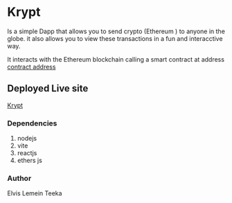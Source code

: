 # Krypt

Is a simple Dapp that allows you to send crypto (Ethereum ) to anyone in the globe. it also allows you to view these transactions in a fun and interacctive way.

It interacts with the Ethereum blockchain calling a smart contract at address [contract address](https://rinkeby.etherscan.io/address/0x8c0075426BE74c64BA568b57bA15aDe9e2593F30)

## Deployed Live site
[Krypt](https://dashing-kashata-d5f25c.netlify.app/)

### Dependencies
1. nodejs
2. vite
3. reactjs
4. ethers js

### Author
Elvis Lemein Teeka
